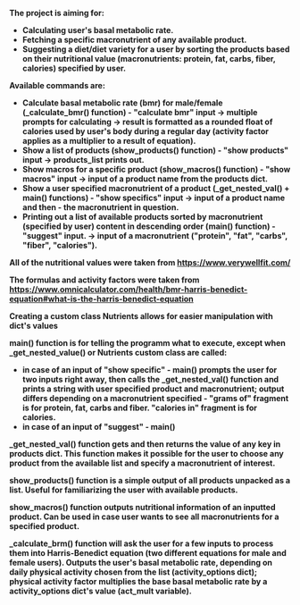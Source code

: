 <strong>The project is aiming for<strong>:
- Calculating user's basal metabolic rate.
- Fetching a specific macronutrient of any available product.
- Suggesting a diet/diet variety for a user by sorting the products based on their nutritional value (macronutrients: protein, fat, carbs, fiber, calories) specified by user.

<strong>Available commands are</strong>:
- Calculate basal metabolic rate (bmr) for male/female (_calculate_bmr() function) - <b>"calculate bmr"</b> input -> multiple prompts for calculating ->  result is formatted as a rounded float of calories used by user's body during a regular day (activity factor applies as a multiplier to a result of equation).
- Show a list of products (show_products() function) - <b>"show products"</b> input -> products_list prints out.
- Show macros for a specific product (show_macros() function) - <b>"show macros"</b> input -> input of a product name from the products dict.
- Show a user specified macronutrient of a product (_get_nested_val() + main() functions) - <b>"show specifics"</b> input -> input of a product name and then - the macronutrient in question.
- Printing out a list of available products sorted by macronutrient (specified by user) content in descending order (main() function) - <b>"suggest"</b> input. -> input of a macronutrient ("protein", "fat", "carbs", "fiber", "calories").

All of the nutritional values were taken from https://www.verywellfit.com/

The formulas and activity factors were taken from https://www.omnicalculator.com/health/bmr-harris-benedict-equation#what-is-the-harris-benedict-equation


Creating a custom class Nutrients allows for easier manipulation with dict's values

main() function is for telling the programm what to execute, except when _get_nested_value() or Nutrients custom class are called:
- in case of an input of "show specific" - main() prompts the user for two inputs right away, then calls the _get_nested_val() function and prints a string with user specified product and macronutrient;
output differs depending on a macronutrient specified - "grams of" fragment is for protein, fat, carbs and fiber. "calories in" fragment is for calories.
- in case of an input of "suggest" - main()

_get_nested_val() function gets and then returns the value of any key in products dict.
This function makes it possible for the user to choose any product from the available list and specify a macronutrient of interest.

show_products() function is a simple output of all products unpacked as a list. Useful for familiarizing the user with available products.

show_macros() function outputs nutritional information of an inputted product. Can be used in case user wants to see all macronutrients for a specified product.

_calculate_brm() function will ask the user for a few inputs to process them into Harris-Benedict equation (two different equations for male and female users).
Outputs the user's basal metabolic rate, depending on daily physical activity chosen from the list (activity_options dict);
physical activity factor multiplies the base basal metabolic rate by a activity_options dict's value (act_mult variable).
